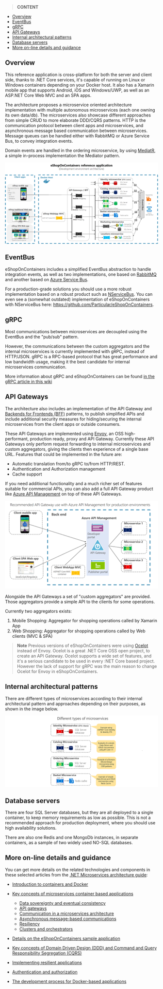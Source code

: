 > **CONTENT**

- [Overview](#overview)
- [EventBus](#eventbus)
- [gRPC](#grpc)
- [API Gateways](#api-gateways)
- [Internal architectural patterns](#internal-architectural-patterns)
- [Database servers](#database-servers)
- [More on-line details and guidance](#more-on-line-details-and-guidance)

## Overview

This reference application is cross-platform for both the server and client side, thanks to .NET Core services, it's capable of running on Linux or Windows containers depending on your Docker host. It also has a Xamarin mobile app that supports Android, iOS and Windows/UWP, as well as an ASP.NET Core Web MVC and an SPA apps.

The architecture proposes a microservice oriented architecture implementation with multiple autonomous microservices (each one owning its own data/db). The microservices also showcase different approaches from simple CRUD to more elaborate DDD/CQRS patterns. HTTP is the communication protocol between client apps and microservices, and asynchronous message based communication between microservices.  Message queues can be handled either with RabbitMQ or Azure Service Bus, to convey integration events.

Domain events are handled in the ordering microservice, by using [MediatR](https://github.com/jbogard/MediatR), a simple in-process implementation the Mediator pattern.

![](images/Architecture/eshoponcontainers-arquitecture.png)

## EventBus

eShopOnContainers includes a simplified EventBus abstraction to handle integration events, as well as two implementations, one based on [RabbitMQ](https://www.rabbitmq.com/) and another based on [Azure Service Bus](https://docs.microsoft.com/en-us/azure/service-bus/).

For a production-grade solutions you should use a more robust implementation based on a robust product such as [NServiceBus](https://github.com/Particular/NServiceBus). You can even see a (somewhat outdated) implementation of eShopOnContainers with NServiceBus here: https://github.com/Particular/eShopOnContainers.

## gRPC

Most communications between microservices are decoupled using the EventBus and the "pub/sub" pattern.

However, the communications between the custom aggregators and the internal microservices is currently implemented with gRPC, instead of HTTP/JSON. gRPC is a RPC-based protocol that has great performance and low bandwidth usage, making it the best candidate for internal microservices communication.

More information about gRPC and eShopOnContainers can be found [in the gRPC article in this wiki](./gRPC.md)

## API Gateways

The architecture also includes an implementation of the API Gateway and [Backends for Frontends (BFF)](https://samnewman.io/patterns/architectural/bff/) patterns, to publish simplified APIs and include additional security measures for hiding/securing the internal microservices from the client apps or outside consumers. 

These API Gateways are implemented using [Envoy](https://www.envoyproxy.io/), an OSS high-performant, production ready, proxy and API Gateway. Currently these API Gateways only perform request forwarding to internal microservices and custom aggregators, giving the clients then experience of a single base URL. Features that could be implemented in the future are:

- Automatic translation from/to gRPC to/from HTTP/REST.
- Authentication and Authorization management
- Cache support

If you need additional functionality and a much richer set of features suitable for commercial APIs, you can also add a full API Gateway product like [Azure API Management](https://azure.microsoft.com/services/api-management/) on top of these API Gateways.

![](images/Architecture/azure-api-management-gateway.png)

Alongside the API Gateways a set of "custom aggregators" are provided. Those aggregators provide a simple API to the clients for some operations.

Currently two aggregators exists:

1. Mobile Shopping: Aggregator for shopping operations called by Xamarin App
2. Web Shopping: Aggregator for shopping operations called by Web clients (MVC & SPA)

>**Note** Previous versions of eShopOnContainers were using [Ocelot](https://github.com/ThreeMammals/Ocelot) instead of Envoy. Ocelot is a great .NET Core OSS open project, to create an API Gateway. Ocelot supports a wide set of features, and it's a serious candidate to be used in every :NET Core based project. However the lack of support for gRPC was the main reason to change Ocelot for Envoy in eShopOnContainers.

## Internal architectural patterns

There are different types of microservices according to their internal architectural pattern and approaches depending on their purposes, as shown in the image below.

![](images/Architecture/eshoponcontainers-microservice-types.png)

## Database servers

There are four SQL Server databases, but they are all deployed to a single container, to keep memory requirements as low as possible. This is not a recommended approach for production deployment, where you should use high availability solutions.

There are also one Redis and one MongoDb instances, in separate containers, as a sample of two widely used NO-SQL databases.

## More on-line details and guidance

You can get more details on the related technologies and components in these selected articles from the [.NET Microservices architecture guide](https://docs.microsoft.com/dotnet/standard/microservices-architecture/):

- [Introduction to containers and Docker](https://docs.microsoft.com/dotnet/standard/microservices-architecture/container-docker-introduction/)

- [Key concepts of microservices container based applications](https://docs.microsoft.com/dotnet/standard/microservices-architecture/architect-microservice-container-applications/)
  - [Data sovereignty and eventual consistency](https://docs.microsoft.com/dotnet/standard/microservices-architecture/architect-microservice-container-applications/data-sovereignty-per-microservice)
  - [API gateways](https://docs.microsoft.com/dotnet/standard/microservices-architecture/architect-microservice-container-applications/direct-client-to-microservice-communication-versus-the-api-gateway-pattern)
  - [Communication in a microservices architecture](https://docs.microsoft.com/dotnet/standard/microservices-architecture/architect-microservice-container-applications/communication-in-microservice-architecture)
  - [Asynchronous message-based communications](https://docs.microsoft.com/dotnet/standard/microservices-architecture/architect-microservice-container-applications/asynchronous-message-based-communication)
  - [Resiliency](https://docs.microsoft.com/dotnet/standard/microservices-architecture/architect-microservice-container-applications/resilient-high-availability-microservices)
  - [Clusters and orchestrators](https://docs.microsoft.com/dotnet/standard/microservices-architecture/architect-microservice-container-applications/scalable-available-multi-container-microservice-applications)

- [Details on the eShopOnContainers sample application](https://docs.microsoft.com/dotnet/standard/microservices-architecture/multi-container-microservice-net-applications/)

- [Key concepts of Domain Driven Design (DDD) and Command and Query Responsibility Segregation (CQRS)](https://docs.microsoft.com/dotnet/standard/microservices-architecture/microservice-ddd-cqrs-patterns/)

- [Implementing resilient applications](https://docs.microsoft.com/dotnet/standard/microservices-architecture/implement-resilient-applications/)

- [Authentication and authorization](https://docs.microsoft.com/dotnet/standard/microservices-architecture/secure-net-microservices-web-applications/)

- [The development process for Docker-based applications](https://docs.microsoft.com/dotnet/standard/microservices-architecture/docker-application-development-process/)

